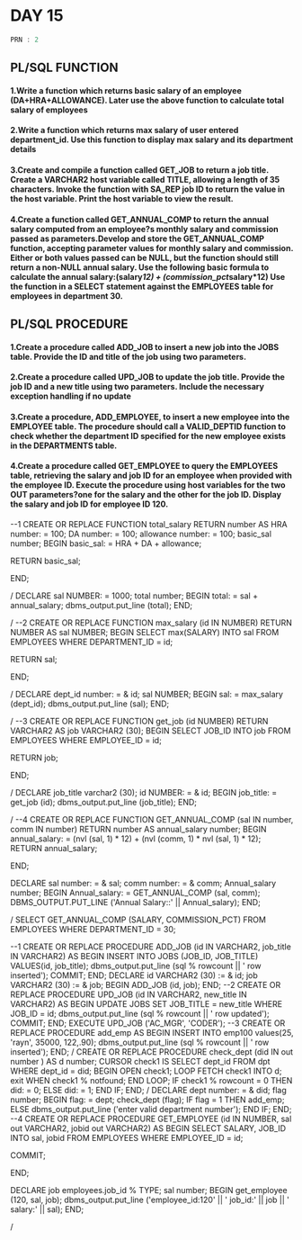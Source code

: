 # DAY 15
```C
PRN : 2
```

## PL/SQL FUNCTION

#### 1.Write a function which returns basic salary of an employee (DA+HRA+ALLOWANCE). Later use the above function to calculate total salary of employees

#### 2.Write a function which returns max salary of user entered department_id. Use this function to display max salary and its department details

#### 3.Create and compile a function called GET_JOB to return a job title. Create a VARCHAR2 host variable called TITLE, allowing a length of 35 characters. Invoke the function with SA_REP job ID to return the value in the host variable. Print the host variable to view the result.

#### 4.Create a function called GET_ANNUAL_COMP to return the annual salary computed from an employee?s monthly salary and commission passed as parameters.Develop and store the GET_ANNUAL_COMP function, accepting parameter values for monthly salary and commission. Either or both values passed can be NULL, but the function should still return a non-NULL annual salary. Use the following basic formula to calculate the annual salary:(salary*12) + (commission_pct*salary*12) Use the function in a SELECT statement against the EMPLOYEES table for employees in department 30.

## PL/SQL PROCEDURE

#### 1.Create a procedure called ADD_JOB to insert a new job into the JOBS table. Provide the ID and title of the job using two parameters.

#### 2.Create a procedure called UPD_JOB to update the job title. Provide the job ID and a new title using two parameters. Include the necessary exception handling if no update

#### 3.Create a procedure, ADD_EMPLOYEE, to insert a new employee into the EMPLOYEE table. The procedure should call a VALID_DEPTID function to check whether the department ID specified for the new employee exists in the DEPARTMENTS table.

#### 4.Create a procedure called GET_EMPLOYEE to query the EMPLOYEES table, retrieving the salary and job ID for an employee when provided with the employee ID. Execute the procedure using host variables for the two OUT parameters?one for the salary and the other for the job ID. Display the salary and job ID for employee ID 120.


--1 CREATE OR REPLACE FUNCTION total_salary RETURN number
AS HRA
	number: = 100;
DA number: = 100;
allowance number: = 100;
basic_sal number;
BEGIN
	basic_sal: =
HRA + DA + allowance;

RETURN basic_sal;

END;

/
DECLARE
	sal NUMBER: = 1000;
	total number;
BEGIN
	total: = sal + annual_salary;
	dbms_output.put_line (total);
END;

/
--2
CREATE OR REPLACE FUNCTION max_salary (id IN NUMBER) RETURN NUMBER
AS sal
	NUMBER;
BEGIN
	SELECT
		max(SALARY) INTO
sal
FROM
	EMPLOYEES
WHERE
	DEPARTMENT_ID = id;

RETURN sal;

END;

/
DECLARE
	dept_id number: = & id;
	sal NUMBER;
BEGIN
	sal: = max_salary (dept_id);
	dbms_output.put_line (sal);
END;

/
--3
CREATE OR REPLACE FUNCTION get_job (id NUMBER) RETURN VARCHAR2
AS job
	VARCHAR2 (30);
BEGIN
	SELECT
		JOB_ID INTO
job
FROM
	EMPLOYEES
WHERE
	EMPLOYEE_ID = id;

RETURN job;

END;

/
DECLARE
	job_title varchar2 (30);
	id NUMBER: = & id;
BEGIN
	job_title: = get_job (id);
	dbms_output.put_line (job_title);
END;

/
--4
CREATE OR REPLACE FUNCTION GET_ANNUAL_COMP (sal IN number, comm IN number) RETURN number
AS annual_salary
	number;
BEGIN
	annual_salary: = (nvl (sal,
			1) * 12) + (nvl (comm,
			1) * nvl (sal,
			1) * 12);
	RETURN
annual_salary;

END;

DECLARE
	sal number: = & sal;
	comm number: = & comm;
	Annual_salary number;
BEGIN
	Annual_salary: = GET_ANNUAL_COMP (sal,
		comm);
	DBMS_OUTPUT.PUT_LINE ('Annual Salary::' || Annual_salary);
END;

/
SELECT
	GET_ANNUAL_COMP (SALARY,
		COMMISSION_PCT)
FROM
	EMPLOYEES
WHERE
	DEPARTMENT_ID = 30;

--1
CREATE OR REPLACE PROCEDURE ADD_JOB (id IN VARCHAR2, job_title IN VARCHAR2)
AS BEGIN
	INSERT INTO JOBS (JOB_ID, JOB_TITLE)
		VALUES(id, job_title);
	dbms_output.put_line (sql % rowcount || ' row inserted');
		COMMIT;
END;
DECLARE
	id VARCHAR2 (30) := & id;
	job VARCHAR2 (30) := & job;
BEGIN ADD_JOB (id,
	job);
END;
	--2
	CREATE OR REPLACE PROCEDURE UPD_JOB (id IN VARCHAR2, new_title IN VARCHAR2)
	AS BEGIN
	UPDATE
		JOBS
	SET
		JOB_TITLE = new_title
	WHERE
		JOB_ID = id;
	dbms_output.put_line (sql % rowcount || ' row updated');
	COMMIT;
END;
	EXECUTE UPD_JOB ('AC_MGR',
		'CODER');
	--3
	CREATE OR REPLACE PROCEDURE add_emp AS
	BEGIN
		INSERT INTO emp100
			values(25, 'rayn', 35000, 122,.90);
		dbms_output.put_line (sql % rowcount || ' row inserted');
	END;
		/ CREATE OR REPLACE PROCEDURE check_dept (did IN out number ) AS d number;
		CURSOR check1 IS
		SELECT
			dept_id
		FROM
			dpt
		WHERE
			dept_id = did;
		BEGIN
			OPEN check1;
		LOOP
			FETCH check1 INTO d;
			exit
			WHEN check1 % notfound;
		END LOOP;
		IF check1 % rowcount = 0 THEN
			did: = 0;
		ELSE
			did: = 1;
		END IF;
		END;
		/
DECLARE
	dept number: = & did;
	flag number;
BEGIN
	flag: = dept;
	check_dept (flag);
	IF flag = 1 THEN
		add_emp;
	ELSE
		dbms_output.put_line ('enter valid department number');
	END IF;
END;
--4
CREATE OR REPLACE PROCEDURE GET_EMPLOYEE (id IN NUMBER, sal out VARCHAR2, jobid out VARCHAR2) AS
BEGIN
SELECT
	SALARY,
	JOB_ID INTO sal,
	jobid
FROM
	EMPLOYEES
WHERE
	EMPLOYEE_ID = id;

COMMIT;

END;

DECLARE
	job employees.job_id % TYPE;
	sal number;
BEGIN
	get_employee (120,
		sal,
		job);
	dbms_output.put_line ('employee_id:120' || ' job_id:' || job || ' salary:' || sal);
END;

/